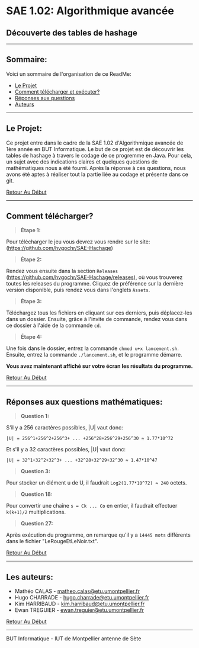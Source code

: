 # SAE 1.02: Algorithmique avancée

## Découverte des tables de hashage

---

## Sommaire:

Voici un sommaire de l'organisation de ce ReadMe:

- [Le Projet](#le-projet)
- [Comment télécharger et exécuter?](#comment-télécharger)
- [Réponses aux questions](#réponses-aux-questions-mathématiques)
- [Auteurs](#les-auteurs)

---

## Le Projet:

Ce projet entre dans le cadre de la SAE 1.02 d'Algorithmique avancée de 1ère année en BUT Informatique.
Le but de ce projet est de découvrir les tables de hashage à travers le codage de ce progremme en Java.
Pour cela, un sujet avec des indications claires et quelques questions de mathématiques nous a été fourni.
Après la réponse à ces questions, nous avons été aptes à réaliser tout la partie liée au codage et présente dans ce git.

[Retour Au Début](#découverte-des-tables-de-hashage)

---
## Comment télécharger?

>**Étape 1:**

Pour télécharger le jeu vous devrez vous rendre sur le site: (https://github.com/hvgochr/SAE-Hachage)

>**Étape 2:**

Rendez vous ensuite dans la section `Releases` (https://github.com/hvgochr/SAE-Hachage/releases), où vous trouverez toutes les releases du programme. 
Cliquez de préférence sur la dernière version disponible, puis rendez vous dans l'onglets `Assets`.

>**Étape 3:**

Téléchargez tous les fichiers en cliquant sur ces derniers, puis déplacez-les dans un dossier.
Ensuite, grâce à l'invite de commande, rendez vous dans ce dossier à l'aide de la commande `cd`. 

>**Étape 4:**

Une fois dans le dossier, entrez la commande `chmod u+x lancement.sh`.
Ensuite, entrez la commande `./lancement.sh`, et le programme démarre.

**Vous avez maintenant affiché sur votre écran les résultats du programme.**

[Retour Au Début](#découverte-des-tables-de-hashage)

---

## Réponses aux questions mathématiques:

>**Question 1:**

S'il y a 256 caractères possibles, |U| vaut donc:

`|U| = 256^1+256^2+256^3+ ... +256^28+256^29+256^30 ≈ 1.77*10^72`

Et s'il y a 32 caractères possibles, |U| vaut donc:

`|U| = 32^1+32^2+32^3+ ... +32^28+32^29+32^30 ≈ 1.47*10^47`

>**Question 3:**

Pour stocker un élément u de U, il faudrait `Log2(1.77*10^72) ≈ 240` octets.

>**Question 18:**

Pour convertir une chaîne `s = Ck ... Co` en entier, il faudrait effectuer `k(k+1)/2` multiplications.

>**Question 27:**

Après exécution du programme, on remarque qu'il y a `14445 mots` différents dans le fichier "LeRougeEtLeNoir.txt". 

[Retour Au Début](#découverte-des-tables-de-hashage)

---

## Les auteurs:

- Mathéo CALAS - matheo.calas@etu.umontpellier.fr
- Hugo CHARRADE - hugo.charrade@etu.umontpellier.fr
- Kim HARRIBAUD - kim.harribaud@etu.umontpellier.fr
- Ewan TREGUIER - ewan.treguier@etu.umontpellier.fr

[Retour Au Début](#découverte-des-tables-de-hashage)

---

BUT Informatique - IUT de Montpellier antenne de Sète 
